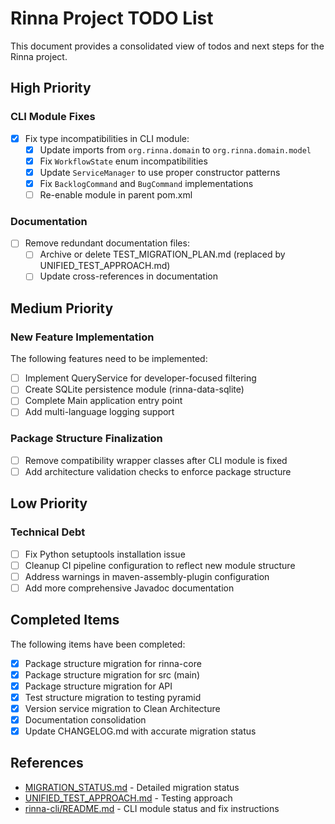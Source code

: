 # Rinna Project TODO List

This document provides a consolidated view of todos and next steps for the Rinna project.

## High Priority

### CLI Module Fixes

- [x] Fix type incompatibilities in CLI module:
  - [x] Update imports from `org.rinna.domain` to `org.rinna.domain.model`
  - [x] Fix `WorkflowState` enum incompatibilities
  - [x] Update `ServiceManager` to use proper constructor patterns
  - [x] Fix `BacklogCommand` and `BugCommand` implementations
  - [ ] Re-enable module in parent pom.xml

### Documentation

- [ ] Remove redundant documentation files:
  - [ ] Archive or delete TEST_MIGRATION_PLAN.md (replaced by UNIFIED_TEST_APPROACH.md)
  - [ ] Update cross-references in documentation

## Medium Priority

### New Feature Implementation

The following features need to be implemented:

- [ ] Implement QueryService for developer-focused filtering
- [ ] Create SQLite persistence module (rinna-data-sqlite)
- [ ] Complete Main application entry point
- [ ] Add multi-language logging support

### Package Structure Finalization

- [ ] Remove compatibility wrapper classes after CLI module is fixed
- [ ] Add architecture validation checks to enforce package structure

## Low Priority

### Technical Debt

- [ ] Fix Python setuptools installation issue
- [ ] Cleanup CI pipeline configuration to reflect new module structure
- [ ] Address warnings in maven-assembly-plugin configuration
- [ ] Add more comprehensive Javadoc documentation

## Completed Items

The following items have been completed:

- [x] Package structure migration for rinna-core
- [x] Package structure migration for src (main)
- [x] Package structure migration for API
- [x] Test structure migration to testing pyramid
- [x] Version service migration to Clean Architecture
- [x] Documentation consolidation
- [x] Update CHANGELOG.md with accurate migration status

## References

- [MIGRATION_STATUS.md](docs/development/MIGRATION_STATUS.md) - Detailed migration status
- [UNIFIED_TEST_APPROACH.md](docs/testing/UNIFIED_TEST_APPROACH.md) - Testing approach
- [rinna-cli/README.md](rinna-cli/README.md) - CLI module status and fix instructions